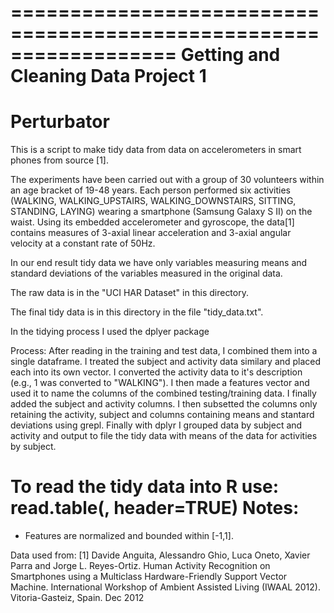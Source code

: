 ==================================================================
Getting and Cleaning Data Project 1
==================================================================
Perturbator
==================================================================
This is a script to make tidy data from data on accelerometers in smart phones from source [1].

The experiments have been carried out with a group of 30 volunteers within an age bracket of 19-48 years. Each person performed six activities (WALKING, WALKING_UPSTAIRS, WALKING_DOWNSTAIRS, SITTING, STANDING, LAYING) wearing a smartphone (Samsung Galaxy S II) on the waist. Using its embedded accelerometer and gyroscope, the data[1] contains measures of 3-axial linear acceleration and 3-axial angular velocity at a constant rate of 50Hz. 

In our end result tidy data we have only variables measuring means and standard deviations of the variables measured in the original data.

The raw data is in the "UCI HAR Dataset" in this directory.

The final tidy data is in this directory in the file "tidy_data.txt".

In the tidying process I used the dplyer package

Process: After reading in the training and test data, I combined them into a single dataframe.  I treated the subject and activity data similary and placed each into its own vector.  I converted the activity data to it's description (e.g., 1 was converted to "WALKING").  I then made a features vector and used it to name the columns of the combined testing/training data.  I finally added the subject and activity columns. I then subsetted the columns only retaining the activity, subject and columns containing means and stantard deviations using grepl.  Finally with dplyr I grouped data by subject and activity and output to file the tidy data with means of the data for activities by subject. 

To read the tidy data into R use:
    read.table(<file>, header=TRUE)
Notes: 
======
- Features are normalized and bounded within [-1,1].

Data used from:
 [1] Davide Anguita, Alessandro Ghio, Luca Oneto, Xavier Parra and Jorge L. Reyes-Ortiz. Human Activity Recognition on Smartphones using a Multiclass Hardware-Friendly Support Vector Machine. International Workshop of Ambient Assisted Living (IWAAL 2012). Vitoria-Gasteiz, Spain. Dec 2012